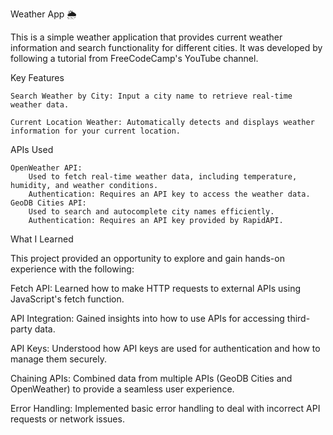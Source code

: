 Weather App 🌦️


This is a simple weather application that provides current weather information and search functionality for different cities. It was developed by following a tutorial from FreeCodeCamp's YouTube channel.

Key Features  

    Search Weather by City: Input a city name to retrieve real-time weather data.
    
    Current Location Weather: Automatically detects and displays weather information for your current location.
    
APIs Used

    OpenWeather API:
        Used to fetch real-time weather data, including temperature, humidity, and weather conditions.
        Authentication: Requires an API key to access the weather data.
    GeoDB Cities API:
        Used to search and autocomplete city names efficiently.
        Authentication: Requires an API key provided by RapidAPI.
    
What I Learned


This project provided an opportunity to explore and gain hands-on experience with the following:

Fetch API: 
    Learned how to make HTTP requests to external APIs using JavaScript's fetch function.
    
API Integration: 
    Gained insights into how to use APIs for accessing third-party data.
    
API Keys: 
    Understood how API keys are used for authentication and how to manage them securely.
    
Chaining APIs: 
    Combined data from multiple APIs (GeoDB Cities and OpenWeather) to provide a seamless user experience.
    
Error Handling: 
    Implemented basic error handling to deal with incorrect API requests or network issues.
